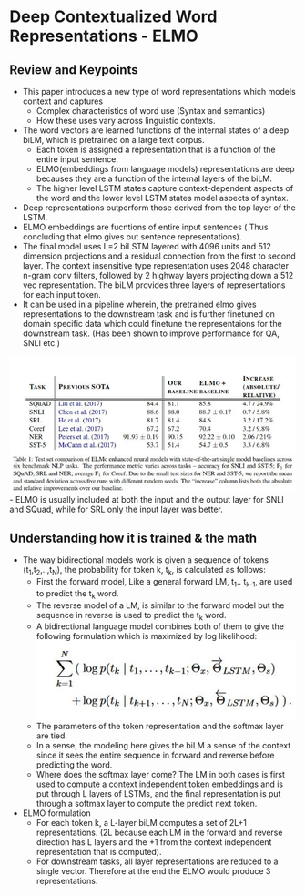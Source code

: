 # Deep Contextualized Word Representations - ELMO 
## Review and Keypoints
- This paper introduces a new type of word representations which models context and captures
    - Complex characteristics of word use (Syntax and semantics)
    - How these uses vary across linguistic contexts.
- The word vectors are learned functions of the internal states of a deep biLM, which is pretrained on a large text corpus.
    - Each token is assigned a representation that is a function of the entire input sentence. 
    - ELMO(embeddings from language models) representations are deep becauses they are a function of the internal layers of the biLM.
    - The higher level LSTM states capture context-dependent aspects of the word and the lower level LSTM states model aspects of syntax. 
- Deep representations outperform those derived from the top layer of the LSTM.
- ELMO embeddings are fucntions of entire input sentences ( Thus concluding that elmo gives out sentence representations).
- The final model uses L=2 biLSTM layered with 4096 units and 512 dimension projections and a residual connection from the first to second layer. The context insensitive type representation uses 2048 character n-gram conv filters, followed by 2 highway layers projecting down a 512 vec representation. The biLM provides three layers of representations for each input token. 
- It can be used in a pipeline wherein, the pretrained elmo gives representations to the downstream task and is further finetuned on domain specific data which could finetune the representaions for the downstream task. (Has been shown to improve performance for QA, SNLI etc.)
<img src='../Images/ELMO.jpg'>
- ELMO is usually included at both the input and the output layer for SNLI and SQuad, while for SRL only the input layer was better. 

## Understanding how it is trained & the math
- The way bidirectional models work is given a sequence of tokens (t<sub>1</sub>,t<sub>2</sub>,..,t<sub>N</sub>), the probability for token k, t<sub>k</sub>, is calculated as follows:
    - First the forward model, Like a general forward LM, t<sub>1</sub>.. t<sub>k-1</sub>, are used to predict the t<sub>k</sub> word. 
    - The reverse model of a LM, is similar to the forward model but the sequence in reverse is used to predict the t<sub>k</sub> word.
    - A bidirectional language model combines both of them to give the following formulation which is maximized by log likelihood:
        <img src='../Images/ELMO1.jpg'>
    - The parameters of the token representation and the softmax layer are tied.
    - In a sense, the modeling here gives the biLM a sense of the context since it sees the entire sequence in forward and reverse before predicting the word. 
    - Where does the softmax layer come? The LM in both cases is first used to compute a context independent token embeddings and is put through L layers of LSTMs, and the final representation is put through a softmax layer to compute the predict next token.
- ELMO formulation
    - For each token k, a L-layer biLM computes a set of 2L+1 representations. (2L because each LM in the forward and reverse direction has L layers and the +1 from the context independent representation that is computed).
    - For downstream tasks, all layer representations are reduced to a single vector. Therefore at the end the ELMO would produce 3 representations.